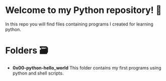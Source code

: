 # Welcome to my Python repository! 🐍
In this repo you will find files containing programs I created for learning python.

# Folders 🗃️

- **0x00-python-hello_world** This folder contains my first programs using python and shell scripts.